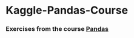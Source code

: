 # Kaggle-Pandas-Course

### Еxercises from the course [Pandas](https://www.kaggle.com/learn/pandas)

